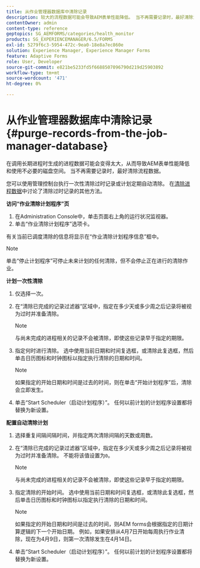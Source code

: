 ```yaml
---
title: 从作业管理器数据库中清除记录
description: 较大的流程数据可能会导致AEM表单性能降低。 当不再需要记录时，最好清除流程数据。
contentOwner: admin
content-type: reference
geptopics: SG_AEMFORMS/categories/health_monitor
products: SG_EXPERIENCEMANAGER/6.5/FORMS
exl-id: 5279f6c3-5954-472c-9ea0-18e8a7ec860e
solution: Experience Manager, Experience Manager Forms
feature: Adaptive Forms
role: User, Developer
source-git-commit: e821be5233fd5f6688507096790d219d25903892
workflow-type: tm+mt
source-wordcount: '471'
ht-degree: 0%

---
```


# 从作业管理器数据库中清除记录 {#purge-records-from-the-job-manager-database}

在调用长期进程时生成的进程数据可能会变得太大，从而导致AEM表单性能降低和使用不必要的磁盘空间。 当不再需要记录时，最好清除流程数据。

您可以使用管理控制台执行一次性清除过时记录或计划定期自动清除。 在[清除进程数据](/help/forms/using/admin-help/purging-process-data.md#purging-process-data)中讨论了清除过时记录的其他方法。

**访问“作业清除计划程序”页**

1. 在Administration Console中，单击页面右上角的运行状况监视器。
1. 单击“作业清除计划程序”选项卡。

有关当前已调度清除的信息将显示在“作业清除计划程序信息”框中。

>[!NOTE]
>
>单击“停止计划程序”可停止未来计划的任何清除，但不会停止正在进行的清除作业。

**计划一次性清除**

1. 仅选择一次。
1. 在“清除已完成的记录过滤器”区域中，指定在多少天或多少周之后记录将被视为过时并准备清除。

   >[!NOTE]
   >
   >与尚未完成的进程相关的记录不会被清除，即使这些记录早于指定的期限。

1. 指定何时进行清除。 选中使用当前日期和时间复选框，或清除此复选框，然后单击日历图标和时钟图标以指定执行清除的日期和时间。

   >[!NOTE]
   >
   >如果指定的开始日期和时间是过去的时间，则在单击“开始计划程序”后，清除会立即发生。

1. 单击“Start Scheduler（启动计划程序）”。 任何以前计划的计划程序设置都将替换为新设置。

**配置自动清除计划**

1. 选择重复间隔间隔时间，并指定两次清除间隔的天数或周数。
1. 在“清除已完成的记录过滤器”区域中，指定在多少天或多少周之后记录将被视为过时并准备清除。 不能将该值设置为`0`。

   >[!NOTE]
   >
   >与尚未完成的进程相关的记录不会被清除，即使这些记录早于指定的期限。

1. 指定清除的开始时间。 选中使用当前日期和时间复选框，或清除此复选框，然后单击日历图标和时钟图标以指定执行清除的日期和时间。

   >[!NOTE]
   >
   >如果指定的开始日期和时间是过去的时间，则AEM forms会根据指定的日期计算逻辑的下一个开始日期。 例如，如果安排从4月7日开始每周执行作业清除，现在为4月9日，则第一次清除发生在4月14日。

1. 单击“Start Scheduler（启动计划程序）”。 任何以前计划的计划程序设置都将替换为新设置。
